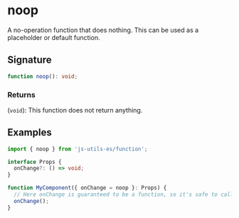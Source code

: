 # noop

A no-operation function that does nothing. This can be used as a placeholder or default function.

## Signature

```typescript
function noop(): void;
```

### Returns

(`void`): This function does not return anything.

## Examples

```typescript twoslash
import { noop } from 'js-utils-es/function';

interface Props {
  onChange?: () => void;
}

function MyComponent({ onChange = noop }: Props) {
  // Here onChange is guaranteed to be a function, so it's safe to call.
  onChange();
}
```

